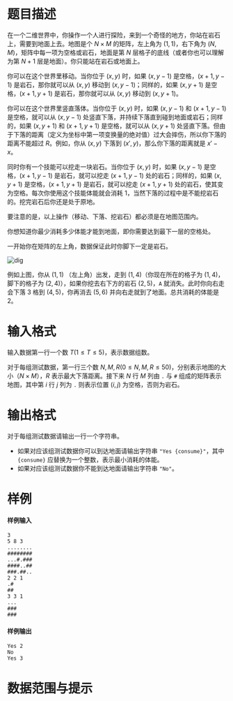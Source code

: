 
# 题目描述

在一个二维世界中，你操作一个人进行探险，来到一个奇怪的地方，你站在岩石上，需要到地面上去。地图是个 $N\times M$ 的矩阵，左上角为 $(1,1)$，右下角为 $(N,M)$，矩阵中每一项为空格或岩石，地面是第 $N$ 层格子的底线（或者你也可以理解为第 $N+1$ 层是地面）。你只能站在岩石或地面上。

你可以在这个世界里移动。当你位于 $(x,y)$ 时，如果 $(x,y-1)$ 是空格，$(x+1,y-1)$ 是岩石，那你就可以从 $(x,y)$ 移动到 $(x,y-1)$；同样的，如果 $(x,y+1)$ 是空格，$(x+1,y+1)$ 是岩石，那你就可以从 $(x,y)$ 移动到 $(x,y+1)$。

你可以在这个世界里竖直落体。当你位于 $(x,y)$ 时，如果 $(x,y-1)$ 和 $(x+1,y-1)$ 是空格，就可以从 $(x,y-1)$ 处竖直下落，并持续下落直到碰到地面或岩石；同样的，如果 $(x,y+1)$ 和 $(x+1,y+1)$ 是空格，就可以从 $(x,y+1)$ 处竖直下落。但由于下落的距离（定义为坐标中第一项变换量的绝对值）过大会摔伤，所以你下落的距离不能超过 $R$。例如，你从 $(x,y)$ 下落到 $(x',y)$，那么你下落的距离就是 $x'-x$。

同时你有一个技能可以挖走一块岩石。当你位于 $(x,y)$ 时，如果 $(x,y-1)$ 是空格，$(x+1,y-1)$ 是岩石，就可以挖走 $(x+1,y-1)$ 处的岩石；同样的，如果 $(x,y+1)$ 是空格，$(x+1,y+1)$ 是岩石，就可以挖走 $(x+1,y+1)$ 处的岩石，使其变为空格。每次你使用这个技能体能就会消耗 $1$，当然下落的过程中是不能挖岩石的。挖完岩石后你还是处于原地。

要注意的是，以上操作（移动、下落、挖岩石）都必须是在地图范围内。

你想知道你最少消耗多少体能才能到地面，即你需要达到最下一层的空格处。

一开始你在矩阵的左上角，数据保证此时你脚下一定是岩石。

![dig](source/seuoj/207/img/aHR0cHM6Ly9vai5zZXVjcGMuY2x1Yi9wcm9ibGVtLzIwNy90ZXN0ZGF0YS9kb3dubG9hZC9kaWcucG5n.png)

例如上图，你从 $(1,1)$ （左上角）出发，走到 $(1,4)$（你现在所在的格子为 $(1,4)$，脚下的格子为 $(2,4)$），如果你挖去右下方的岩石 $(2,5)$，`A` 就消失。此时你向右走会下落 $3$ 格到 $(4,5)$，你再消去 $(5,6)$ 并向右走就到了地面。总共消耗的体能是 $2$。

# 输入格式

输入数据第一行一个数 $T(1\leq T\leq 5)$，表示数据组数。

对于每组测试数据，第一行三个数 $N,M,R(0\leq N,M,R\leq 50)$，分别表示地图的大小（$N\times M$），$R$ 表示最大下落距离。接下来 $N$ 行 $M$ 列由 `.` 与 `#` 组成的矩阵表示地图，其中第 $i$ 行 $j$ 列为 `.` 则表示位置 $(i,j)$ 为空格，否则为岩石。

# 输出格式

对于每组测试数据请输出一行一个字符串。

* 如果对应该组测试数据你可以到达地面请输出字符串 `"Yes {consume}"`，其中 `{consume}` 应替换为一个整数，表示最小消耗的体能。
* 如果对应该组测试数据你不能到达地面请输出字符串 `"No"`。

# 样例

#### 样例输入

```plain
3
5 8 3
........
########
...#.###
####..##
###.##..
2 2 1
.#
##
3 3 1
...
###
###
```

#### 样例输出

```plain
Yes 2
No
Yes 3
```

# 数据范围与提示



